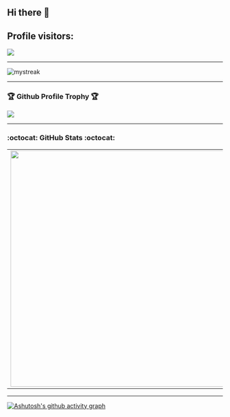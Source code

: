 ## Hi there 👋
## Profile visitors:
<img src="https://count.kjchmc.cn/get/@:MaksimSazanovich?theme=gelbooru" />

* * *

<img src="https://github-readme-streak-stats.herokuapp.com/?user=MaksimSazanovich&theme=dark-smoky" alt="mystreak"/>

* * *

### 🏆 Github Profile Trophy 🏆
<img src="https://github-profile-trophy.vercel.app/?username=MaksimSazanovich&theme=juicyfresh&no-bg=true" />

 * * *
 
###  :octocat: **GitHub Stats** :octocat:

<p align="center">
  <table>
  <tr>
      <td><img width="550px" align="left" src="https://github-readme-stats.vercel.app/api?username=MaksimSazanovich&hide_border=true&count_private=false&layout=compact&hide_title=false&show_icons=true&theme=material-palenight"/></td>
      <td><img width="550px" src="https://github-readme-stats.vercel.app/api/top-langs/?username=MaksimSazanovich&hide=html&layout=compact&hide_border=true&hide_title=true&theme=material-palenight" /></td>
  </tr>   
</table>
</p>

* * *

[![Ashutosh's github activity graph](https://github-readme-activity-graph.vercel.app/graph?username=MaksimSazanovich&theme=high-contrast)](https://github.com/MaksimSazanovich/github-readme-activity-graph)


<!--
**MaksimSazanovich/MaksimSazanovich** is a ✨ _special_ ✨ repository because its `README.md` (this file) appears on your GitHub profile.

Here are some ideas to get you started:https://github.com/MaksimSazanovich/github-readme-activity-graph

- 🔭 I’m currently working on ...
- 🌱 I’m currently learning ...
- 👯 I’m looking to collaborate on ...
- 🤔 I’m looking for help with ...
- 💬 Ask me about ...
- 📫 How to reach me: ...
- 😄 Pronouns: ...
- ⚡ Fun fact: ...
-->
